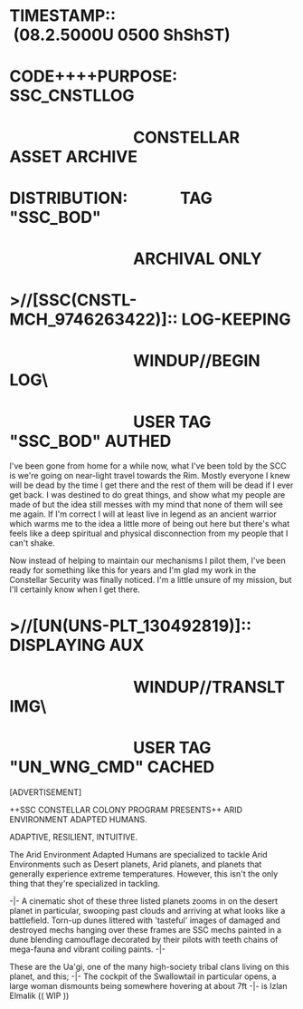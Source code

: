 # TIMESTAMP::&nbsp; &nbsp; &nbsp; &nbsp; &nbsp; &nbsp; &nbsp; &nbsp; &nbsp;  &nbsp;  &nbsp;  &nbsp;(08.2.5000U 0500 ShShST)
# CODE++++PURPOSE: &nbsp; &nbsp; &nbsp; SSC_CNSTLLOG
# &nbsp; &nbsp; &nbsp; &nbsp; &nbsp; &nbsp; &nbsp; &nbsp; &nbsp; &nbsp; &nbsp; &nbsp; &nbsp; &nbsp; &nbsp; &nbsp; &nbsp;CONSTELLAR ASSET ARCHIVE
# DISTRIBUTION:&nbsp; &nbsp; &nbsp; &nbsp; &nbsp; &nbsp; &nbsp; TAG "SSC_BOD"
# &nbsp; &nbsp; &nbsp; &nbsp; &nbsp; &nbsp; &nbsp;&nbsp; &nbsp; &nbsp; &nbsp;&nbsp; &nbsp; &nbsp; &nbsp;&nbsp; &nbsp; &nbsp; ARCHIVAL ONLY

# >//[SSC(CNSTL-MCH_9746263422)]:: LOG-KEEPING
# &nbsp; &nbsp; &nbsp; &nbsp; &nbsp; &nbsp; &nbsp;&nbsp; &nbsp; &nbsp; &nbsp;&nbsp; &nbsp; &nbsp; &nbsp;&nbsp; &nbsp; &nbsp; WINDUP//BEGIN LOG\\
# &nbsp; &nbsp; &nbsp; &nbsp; &nbsp; &nbsp; &nbsp;&nbsp; &nbsp; &nbsp; &nbsp;&nbsp; &nbsp; &nbsp; &nbsp;&nbsp; &nbsp; &nbsp; USER TAG "SSC_BOD" AUTHED

I've been gone from home for a while now, what I've been told by the SCC is we're going on near-light travel towards the Rim. Mostly everyone I knew will be dead by the time I get there and the rest of them will be dead if I ever get back. I was destined to do great things, and show what my people are made of but the idea still messes with my mind that none of them will see me again. If I'm correct I will at least live in legend as an ancient warrior which warms me to the idea a little more of being out here but there's what feels like a deep spiritual and physical disconnection from my people that I can't shake.

Now instead of helping to maintain our mechanisms I pilot them, I've been ready for something like this for years and I'm glad my work in the Constellar Security was finally noticed. I'm a little unsure of my mission, but I'll certainly know when I get there.

# >//[UN(UNS-PLT_130492819)]:: DISPLAYING AUX
# &nbsp; &nbsp; &nbsp; &nbsp; &nbsp; &nbsp; &nbsp;&nbsp; &nbsp; &nbsp; &nbsp;&nbsp; &nbsp; &nbsp; &nbsp;&nbsp; &nbsp; &nbsp; WINDUP//TRANSLT IMG\\
# &nbsp; &nbsp; &nbsp; &nbsp; &nbsp; &nbsp; &nbsp;&nbsp; &nbsp; &nbsp; &nbsp;&nbsp; &nbsp; &nbsp; &nbsp;&nbsp; &nbsp; &nbsp; USER TAG "UN_WNG_CMD" CACHED

[ADVERTISEMENT]

++SSC CONSTELLAR COLONY PROGRAM PRESENTS++
ARID ENVIRONMENT ADAPTED HUMANS.

ADAPTIVE, RESILIENT, INTUITIVE.

The Arid Environment Adapted Humans are specialized to tackle Arid Environments such as Desert planets, Arid planets, and planets that generally experience extreme temperatures. However, this isn't the only thing that they're specialized in tackling.

-|- A cinematic shot of these three listed planets zooms in on the desert planet in particular, swooping past clouds and arriving at what looks like a battlefield. Torn-up dunes littered with 'tasteful' images of damaged and destroyed mechs hanging over these frames are SSC mechs painted in a dune blending camouflage decorated by their pilots with teeth chains of mega-fauna and vibrant coiling paints. -|-

These are the Ua'gi, one of the many high-society tribal clans living on this planet, and this; -|- The cockpit of the Swallowtail in particular opens, a large woman dismounts being somewhere hovering at about 7ft -|- is Izlan Elmalik (( WIP ))